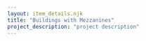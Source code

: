 ```yaml
---
layout: item_details.njk
title: "Buildings with Mezzanines"
project_description: "project description"
---
```

